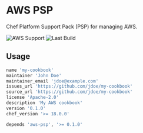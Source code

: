 # AWS PSP

Chef Platform Support Pack (PSP) for managing AWS.

![AWS Support](https://img.shields.io/badge/AWS%20Resources-614-orange)
![Last Build](https://img.shields.io/badge/Last%20build-20230106-grey)

## Usage

```ruby
name 'my-cookbook'
maintainer 'John Doe'
maintainer_email 'jdoe@example.com'
issues_url 'https://github.com/jdoe/my-cookbook'
source_url 'https://github.com/jdoe/my-cookbook'
license 'Apache-2.0'
description 'My AWS cookbook'
version '0.1.0'
chef_version '>= 18.0.0'

depends 'aws-psp', '>= 0.1.0'
```
